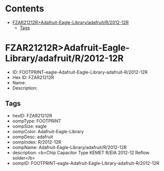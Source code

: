



Contents
========

* [FZAR21212R>Adafruit-Eagle-Library/adafruit/R/2012-12R](#fzar21212radafruit-eagle-libraryadafruitr2012-12r)
	* [Tags](#tags)

# FZAR21212R>Adafruit-Eagle-Library/adafruit/R/2012-12R

- ID: FOOTPRINT-eagle-Adafruit-Eagle-Library-adafruit-R/2012-12R
- Hex ID: FZAR21212R
- Name: 
- Description: 

## Tags

- hexID: FZAR21212R
- oompType: FOOTPRINT
- oompSize: eagle
- oompColor: Adafruit-Eagle-Library
- oompDesc: adafruit
- oompIndex: R/2012-12R
- oompName: Adafruit-Eagle-Library/adafruit/R/2012-12R
- description: &lt;b&gt;Chip Capacitor Type KEMET R/EIA 2012-12 Reflow solder&lt;/b&gt;
- oompID: FOOTPRINT-eagle-Adafruit-Eagle-Library-adafruit-R/2012-12R
